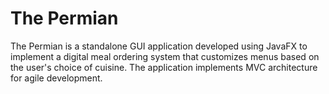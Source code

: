 # The Permian
The Permian is a standalone GUI application developed using JavaFX to implement a digital meal ordering system that customizes menus based on the user's choice of cuisine.
The application implements MVC architecture for agile development.
